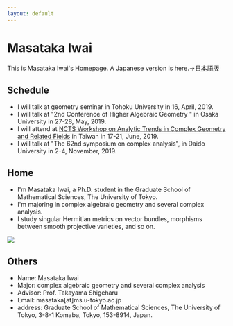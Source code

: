 ```yaml
---
layout: default
---
```




# **Masataka Iwai**
This is Masataka Iwai's Homepage.
A Japanese version is here.→[日本語版](https://masataka123.github.io/blog3/)

## **Schedule**
- I will talk at geometry seminar in Tohoku University in 16, April, 2019. 
- I will talk at "2nd Conference of Higher Algebraic Geometry " in Osaka University in 27-28, May, 2019. 
- I will attend at [NCTS Workshop on Analytic Trends in Complex Geometry and Related Fields](http://www.ncts.ntu.edu.tw/events_2_detail.php?nid=223) in Taiwan in 17-21, June, 2019. 
- I will talk at "The 62nd symposium on complex analysis", in Daido University in 2-4, November, 2019. 

## **Home**
- I'm Masataka Iwai, a Ph.D. student in the Graduate School of Mathematical Sciences, The University of Tokyo.
- I'm majoring in complex algebraic geometry and several complex analysis.
- I study singular Hermitian metrics on vector bundles, morphisms between smooth projective varieties, and so on.

![](https://masataka123.github.io/blog3_e/picture/0.jpg )

## **Others**
- Name: Masataka Iwai
- Major: complex algebraic geometry and several complex analysis
- Advisor: Prof. Takayama Shigeharu
- Email: masataka[at]ms.u-tokyo.ac.jp
- address: Graduate School of Mathematical Sciences, The University of Tokyo, 3-8-1 Komaba,
Tokyo, 153-8914, Japan.



